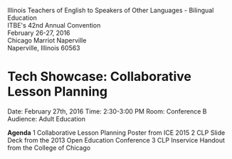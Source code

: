 Illinois Teachers of English to Speakers of Other Languages - Bilingual Education
<br>ITBE's 42nd Annual Convention
<br>February 26-27, 2016
<br>Chicago Marriot Naperville
<br>Naperville, Illinois 60563

# Tech Showcase: Collaborative Lesson Planning
Date: February 27th, 2016
Time: 2:30-3:00 PM
Room: Conference B
Audience: Adult Education

**Agenda**
1 Collaborative Lesson Planning Poster from ICE 2015
2 CLP Slide Deck from the 2013 Open Education Conference
3 CLP Inservice Handout from the College of Chicago
